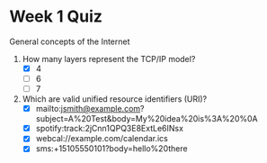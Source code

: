 # Week 1 Quiz
General concepts of the Internet

1. How many layers represent the TCP/IP model?
	- [x] 4
	- [ ] 6
	- [ ] 7
2. Which are valid unified resource identifiers (URI)?
	- [x] mailto:jsmith@example.com?subject=A%20Test&body=My%20idea%20is%3A%20%0A
	- [x] spotify:track:2jCnn1QPQ3E8ExtLe6INsx
	- [x] webcal://example.com/calendar.ics
	- [x] sms:+15105550101?body=hello%20there 
